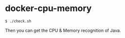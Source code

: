 # docker-cpu-memory

```sh
$ ./check.sh
```

Then you can get the CPU & Memory recognition of Java.
